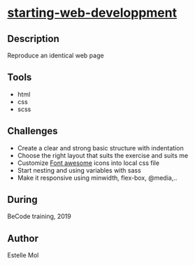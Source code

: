 # [starting-web-developpment](https://estelle111.github.io/starting-web-developpment/)

## Description
Reproduce an identical web page

## Tools
* html
* css
* scss

## Challenges
* Create a clear and strong basic structure with indentation
* Choose the right layout that suits the exercise and suits me
* Customize [Font awesome](https://origin.fontawesome.com/) icons into local css file
* Start nesting and using variables with sass
* Make it responsive using minwidth, flex-box, @media,..

## During
BeCode training, 2019

## Author
Estelle Mol
